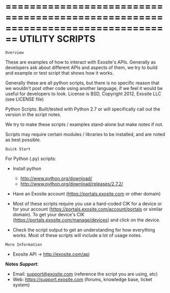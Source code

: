 ================================================================================
UTILITY SCRIPTS
================================================================================
~~~~~~~~~~~~~~~~~~~~~~~~~~~~~~~~~~~~~~~~~~~~~~~~~~~~~~~~~~~~~~~~~~~~~~~~~~~~~~~~
Overview
~~~~~~~~~~~~~~~~~~~~~~~~~~~~~~~~~~~~~~~~~~~~~~~~~~~~~~~~~~~~~~~~~~~~~~~~~~~~~~~~
These are examples of how to interact with Exosite's APIs.  Generally as 
developers ask about different APIs and aspects of them, we try to build 
and example or test script that shows how it works.  

Generally these are all python scripts, but there is no specific reason that 
we wouldn't post other code using another language, if we feel it would be 
useful for developers to look.
License is BSD, Copyright 2012, Exosite LLC (see LICENSE file)

Python Scripts: Built/tested with Python 2.7 or will specifically call 
out the version in the script notes.

We try to make these scripts / examples stand-alone but make notes if not.

Scripts may require certain modules / libraries to be installed, and are noted 
as best possible.

~~~~~~~~~~~~~~~~~~~~~~~~~~~~~~~~~~~~~~~~~~~~~~~~~~~~~~~~~~~~~~~~~~~~~~~~~~~~~~~~
Quick Start
~~~~~~~~~~~~~~~~~~~~~~~~~~~~~~~~~~~~~~~~~~~~~~~~~~~~~~~~~~~~~~~~~~~~~~~~~~~~~~~~
For Python (.py) scripts:
* Install python
  * http://www.python.org/download/
  * http://www.python.org/download/releases/2.7.2/

* Have an Exosite account (https://portals.exosite.com or other domain)

* Most of these scripts require you use a hard-coded CIK for a device or for your 
  account (https://portals.exosite.com/account/portals or similar domain).  To get
  your device's CIK (https://portals.exosite.com/manage/devices) and click on the 
  device.

* Check the script output to get an understanding for how everything works.  Most 
  of these scripts will include a lot of usage notes.

~~~~~~~~~~~~~~~~~~~~~~~~~~~~~~~~~~~~~~~~~~~~~~~~~~~~~~~~~~~~~~~~~~~~~~~~~~~~~~~~
More Information
~~~~~~~~~~~~~~~~~~~~~~~~~~~~~~~~~~~~~~~~~~~~~~~~~~~~~~~~~~~~~~~~~~~~~~~~~~~~~~~~
* Exosite API -> http://exosite.com/api

**Notes**
***Support***:
* Email: support@exosite.com (reference the script you are using, etc)
* Web: https://support.exosite.com (forums, knowledge base, ticket system)
